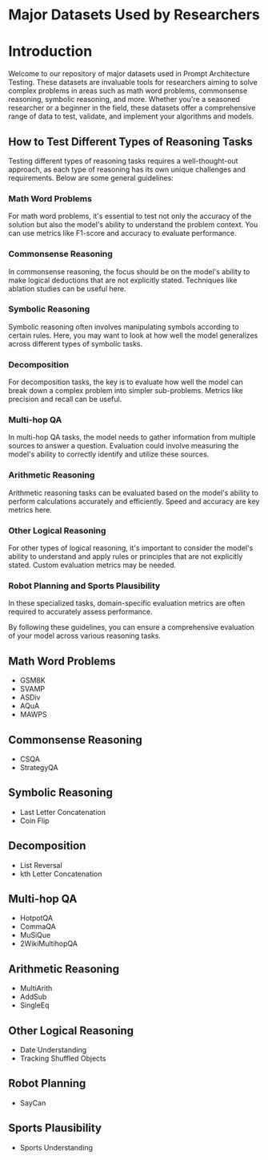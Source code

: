# Major Datasets Used by Researchers
# Introduction

Welcome to our repository of major datasets used in Prompt Architecture Testing. These datasets are invaluable tools for researchers aiming to solve complex problems in areas such as math word problems, commonsense reasoning, symbolic reasoning, and more. Whether you're a seasoned researcher or a beginner in the field, these datasets offer a comprehensive range of data to test, validate, and implement your algorithms and models.

## How to Test Different Types of Reasoning Tasks

Testing different types of reasoning tasks requires a well-thought-out approach, as each type of reasoning has its own unique challenges and requirements. Below are some general guidelines:

### Math Word Problems
For math word problems, it's essential to test not only the accuracy of the solution but also the model's ability to understand the problem context. You can use metrics like F1-score and accuracy to evaluate performance.

### Commonsense Reasoning
In commonsense reasoning, the focus should be on the model's ability to make logical deductions that are not explicitly stated. Techniques like ablation studies can be useful here.

### Symbolic Reasoning
Symbolic reasoning often involves manipulating symbols according to certain rules. Here, you may want to look at how well the model generalizes across different types of symbolic tasks.

### Decomposition
For decomposition tasks, the key is to evaluate how well the model can break down a complex problem into simpler sub-problems. Metrics like precision and recall can be useful.

### Multi-hop QA
In multi-hop QA tasks, the model needs to gather information from multiple sources to answer a question. Evaluation could involve measuring the model's ability to correctly identify and utilize these sources.

### Arithmetic Reasoning
Arithmetic reasoning tasks can be evaluated based on the model's ability to perform calculations accurately and efficiently. Speed and accuracy are key metrics here.

### Other Logical Reasoning
For other types of logical reasoning, it's important to consider the model's ability to understand and apply rules or principles that are not explicitly stated. Custom evaluation metrics may be needed.

### Robot Planning and Sports Plausibility
In these specialized tasks, domain-specific evaluation metrics are often required to accurately assess performance.

By following these guidelines, you can ensure a comprehensive evaluation of your model across various reasoning tasks.

## Math Word Problems
- GSM8K
- SVAMP
- ASDiv
- AQuA
- MAWPS

## Commonsense Reasoning
- CSQA
- StrategyQA

## Symbolic Reasoning
- Last Letter Concatenation
- Coin Flip

## Decomposition
- List Reversal
- kth Letter Concatenation

## Multi-hop QA
- HotpotQA
- CommaQA
- MuSiQue
- 2WikiMultihopQA

## Arithmetic Reasoning
- MultiArith
- AddSub
- SingleEq

## Other Logical Reasoning
- Date Understanding
- Tracking Shuffled Objects

## Robot Planning
- SayCan

## Sports Plausibility
- Sports Understanding
